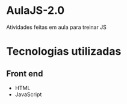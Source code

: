 # AulaJS-2.0

Atividades feitas em aula para treinar JS

# Tecnologias utilizadas
## Front end
- HTML
- JavaScript

